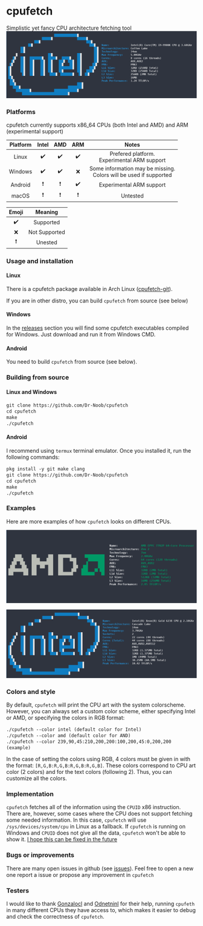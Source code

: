 # cpufetch

Simplistic yet fancy CPU architecture fetching tool
![cpu1](i9.png)

### Platforms
cpufetch currently supports x86_64 CPUs (both Intel and AMD) and ARM (experimental support)

| Platform  | Intel                     | AMD                      | ARM                      | Notes             |
|:---------:|:-------------------------:|:------------------------:|:------------------------:|:-----------------:|
| Linux     | :heavy_check_mark:        | :heavy_check_mark:       | :heavy_check_mark:       | Prefered platform. <br> Experimental ARM support |
| Windows   | :heavy_check_mark:        | :heavy_check_mark:       | :x:                      | Some information may be missing. <br> Colors will be used if supported |
| Android   | :heavy_exclamation_mark:  | :heavy_exclamation_mark: | :heavy_check_mark:       | Experimental ARM support |
| macOS     | :heavy_exclamation_mark:  | :heavy_exclamation_mark: | :heavy_exclamation_mark: | Untested |

| Emoji                   | Meaning       |
|:-----------------------:|:-------------:|
|:heavy_check_mark:       | Supported     |
|:x:                      | Not Supported |
|:heavy_exclamation_mark: | Unested       |




### Usage and installation
#### Linux
There is a cpufetch package available in Arch Linux ([cpufetch-git](https://aur.archlinux.org/packages/cpufetch-git)).

If you are in other distro, you can build `cpufetch` from source (see below)

#### Windows
In the [releases](https://github.com/Dr-Noob/cpufetch/releases) section you will find some cpufetch executables compiled for Windows. Just download and run it from Windows CMD.

#### Android
You need to build `cpufetch` from source (see below).

### Building from source
#### Linux and Windows
```
git clone https://github.com/Dr-Noob/cpufetch
cd cpufetch
make
./cpufetch
```

#### Android
I recommend using `termux` terminal emulator. Once you installed it, run the following commands:

```
pkg install -y git make clang
git clone https://github.com/Dr-Noob/cpufetch
cd cpufetch
make
./cpufetch
```

### Examples

Here are more examples of how `cpufetch` looks on different CPUs.

![cpu2](epyc.png)

![cpu3](cascade_lake.png)

### Colors and style
By default, `cpufetch` will print the CPU art with the system colorscheme. However, you can always set a custom color scheme, either
specifying Intel or AMD, or specifying the colors in RGB format:

```
./cpufetch --color intel (default color for Intel)
./cpufetch --color amd (default color for AND)
./cpufetch --color 239,90,45:210,200,200:100,200,45:0,200,200 (example)
```

In the case of setting the colors using RGB, 4 colors must be given in with the format: ``[R,G,B:R,G,B:R,G,B:R,G,B]``. These colors correspond to CPU art color (2 colors) and for the text colors (following 2). Thus, you can customize all the colors.

### Implementation

`cpufetch` fetches all of the information using the `CPUID` x86 instruction. There are, however, some cases where the CPU does not support fetching some needed information. In this case, `cpufetch` will use `/sys/devices/system/cpu` in Linux as a fallback. If `cpufetch` is running on Windows and `CPUID` does not give all the data, `cpufetch` won't be able to show it. [I hope this can be fixed in the future](https://github.com/Dr-Noob/cpufetch/issues/30)

### Bugs or improvements
There are many open issues in github (see [issues](https://github.com/Dr-Noob/cpufetch/issues)). Feel free to open a new one report a issue or propose any improvement in `cpufetch`

### Testers
I would like to thank [Gonzalocl](https://github.com/Gonzalocl) and [OdnetninI](https://github.com/OdnetninI) for their help, running `cpufeth` in many different CPUs they have access to, which makes it easier to debug and check the correctness of `cpufetch`.
